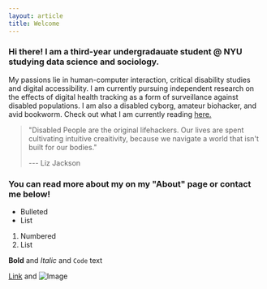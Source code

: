 ```yaml
---
layout: article
title: Welcome 
---
```


### Hi there! I am a third-year undergradauate student @ NYU studying data science and sociology.

My passions lie in human-computer interaction, critical disability studies and digital accessibility. I am currently pursuing independent research on the effects of digital health tracking as a form of surveillance against disabled populations. I am also a disabled cyborg, amateur biohacker, and avid bookworm. Check out what I am currently reading [here.](https://www.goodreads.com/user/show/46515398-paige-h)

> "Disabled People are the original lifehackers. Our lives are spent cultivating intuitive creaitivity, because we navigate a world that isn't built for our bodies." 
>
> --- Liz Jackson 

### You can read more about my on my "About" page or contact me below!

- Bulleted
- List

1. Numbered
2. List

**Bold** and _Italic_ and `Code` text

[Link](url) and ![Image](src)